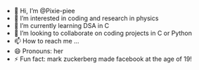 - 👋 Hi, I’m @Pixie-piee
- 👀 I’m interested in coding and research in physics
- 🌱 I’m currently learning DSA in C
- 💞️ I’m looking to collaborate on coding projects in C or Python
- 📫 How to reach me ...
- 😄 Pronouns: her
- ⚡ Fun fact: mark zuckerberg made facebook at the age of 19!

<!---
Pixie-piee/Pixie-piee is a ✨ special ✨ repository because its `README.md` (this file) appears on your GitHub profile.
You can click the Preview link to take a look at your changes.
--->
